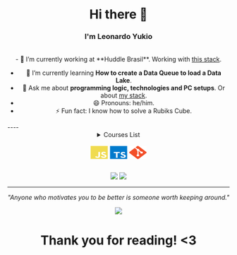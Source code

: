 <h1  align="center"> Hi there 👋</h1>

<!--
**lyukio/lyukio** is a ✨ _special_ ✨ repository because its `README.md` (this file) appears on your GitHub profile.

Here are some ideas to get you started:

- 🔭 I’m currently working on ...
- 🌱 I’m currently learning ...
- 👯 I’m looking to collaborate on ...
- 🤔 I’m looking for help with ...
- 💬 Ask me about ...
- 📫 How to reach me: ...
- 😄 Pronouns: ...
- ⚡ Fun fact: ...
-->

<h3  align="center">I'm Leonardo Yukio</h3>
<br>
<div  align="center">
- 🔭 I’m currently working at **Huddle Brasil**. 
Working with <a href="https://stackshare.io/lyukio/huddle-brasil">this stack</a>.

- 🌱 I’m currently learning **How to create a Data Queue to load a Data Lake**.
- 💬 Ask me about **programming logic, technologies and PC setups**. Or about <a href="https://stackshare.io/lyukio/my-stack">my stack</a>.
- 😄 Pronouns: he/him.
- ⚡ Fun fact: I know how to solve a Rubiks Cube.
</div>
---- 
<!--START_SECTION:table-->
<details align="center">
<summary>Courses List</summary>


| Course | Place | Teacher |
| :---: | :---: | :---: |
| APIs com Node.js | São Paulo-SP | Erick Wendel |

</details>

 <div align="center" style="display: inline_block"><br>
  <img align="center" alt="Js" height="30" width="40" src="https://raw.githubusercontent.com/devicons/devicon/master/icons/javascript/javascript-plain.svg">
  <img align="center" alt="Ts" height="30" width="40" src="https://raw.githubusercontent.com/devicons/devicon/master/icons/typescript/typescript-plain.svg">
  <img align="center" alt="Lyukio-Git" height="30" width="40" src="https://raw.githubusercontent.com/devicons/devicon/master/icons/git/git-original.svg">
</div>
 
 ##

 <p align="center">
 <a href="https://www.linkedin.com/in/lyukio/" target="_blank"><img src="https://img.shields.io/badge/-LinkedIn-%230077B5?style=for-the-badge&logo=linkedin&logoColor=white" target="_blank"></a>
  <a href = "mailto:lyukio@hotmail.com"><img src="https://img.shields.io/badge/-Hotmail-%23333?style=for-the-badge&logo=gmail&logoColor=white" target="_blank"></a>
</p>

--------
<div  align="center">
 <i> "Anyone who motivates you to be better is someone worth keeping around."</i> 
 
 <p align="center">
   <img src=https://imgur.com/HQ3WNwf.gif> 
 </p>

# Thank you for reading! <3
</div>
